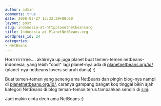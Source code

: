 ```yaml
---
author: admin
comments: true
date: 2008-02-27 13:33:29+00:00
layout: post
slug: indonesia-at-httpplanetnetbeansorg
title: Indonesia at PlanetNetBeans.org
wordpress_id: 24
categories:
- NetBeans
---
```


Horrrrrrrrree....
akhirnya up juga planet buat temen-temen netbeans-indonesia, yang lebih "cool" lagi planet-nya ada di [planetnetbeans.org/id/](http://planetnetbeans.org/id/) (planet-nya netbeans lovers seluruh dunia) :)

Buat temen-temen yang seneng ama NetBeans dan pingin blog-nya nampil di [planetnetbeans.org/id/](http://planetnetbeans.org/id/), caranya gampang banget koq tinggal bikin ajah kategori NetBeans di blog teman-teman terus tambahkan sendiri di [sini](http://planetnetbeans.org/add.html).

Jadi makin cinta dech ama NetBeans :)
